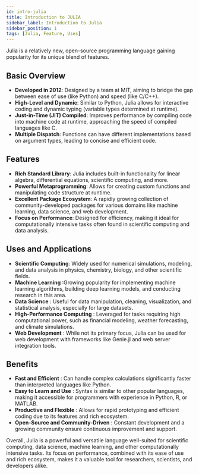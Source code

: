```yaml
---
id: intro-julia 
title: Introduction to JULIA
sidebar_label: Introduction to Julia
sidebar_position: 1
tags: [Julia, Feature, Uses]
---
```

 
Julia is a relatively new, open-source programming language gaining popularity for its unique blend of features. 

## Basic Overview

- **Developed in 2012**: Designed by a team at MIT, aiming to bridge the gap between ease of use (like Python) and speed (like C/C++).
- **High-Level and Dynamic**: Similar to Python, Julia allows for interactive coding and dynamic typing (variable types determined at runtime).
- **Just-in-Time (JIT) Compiled**: Improves performance by compiling code into machine code at runtime, approaching the speed of compiled languages like C.
- **Multiple Dispatch**: Functions can have different implementations based on argument types, leading to concise and efficient code.

## Features

- **Rich Standard Library**: Julia includes built-in functionality for linear algebra, differential equations, scientific computing, and more.
- **Powerful Metaprogramming**: Allows for creating custom functions and manipulating code structure at runtime.
- **Excellent Package Ecosystem**: A rapidly growing collection of community-developed packages for various domains like machine learning, data science, and web development.
- **Focus on Performance**: Designed for efficiency, making it ideal for computationally intensive tasks often found in scientific computing and data analysis.

## Uses and Applications

- **Scientific Computing**: Widely used for numerical simulations, modeling, and data analysis in physics, chemistry, biology, and other scientific fields.
- **Machine Learning** :Growing popularity for implementing machine learning algorithms, building deep learning models, and conducting research in this area.
- **Data Science** : Useful for data manipulation, cleaning, visualization, and statistical analysis, especially for large datasets.
- **High-Performance Computing** : Leveraged for tasks requiring high computational power, such as financial modeling, weather forecasting, and climate simulations.
- **Web Development** : While not its primary focus, Julia can be used for web development with frameworks like Genie.jl and web server integration tools.

## Benefits

- **Fast and Efficient** : Can handle complex calculations significantly faster than interpreted languages like Python.
- **Easy to Learn and Use** : Syntax is similar to other popular languages, making it accessible for programmers with experience in Python, R, or MATLAB.
- **Productive and Flexible** : Allows for rapid prototyping and efficient coding due to its features and rich ecosystem.
- **Open-Source and Community-Driven** : Constant development and a growing community ensure continuous improvement and support.

Overall, Julia is a powerful and versatile language well-suited for scientific computing, data science, machine learning, and other computationally intensive tasks. Its focus on performance, combined with its ease of use and rich ecosystem, makes it a valuable tool for researchers, scientists, and developers alike.